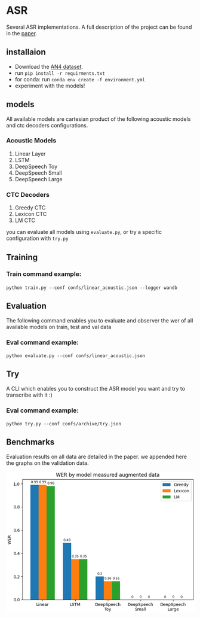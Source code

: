 # ASR
Several ASR implementations.
A full description of the project can be found in the [paper](https://github.com/MajoRoth/ASR/blob/main/paper.pdf).


## installaion
- Download the [AN4 dataset](https://drive.google.com/file/d/1MiPqJDm6gXayXZJ2LHeUbG0UNZfNagF/view?usp=sharing).
- run `pip install -r requirments.txt`
- for conda: run `conda env create -f environment.yml`
- experiment with the models!
## models
All available models are cartesian product of the following acoustic models and ctc decoders configurations.

### Acoustic Models

1. Linear Layer
2. LSTM
3. DeepSpeech Toy
4. DeepSpeech Small
5. DeepSpeech Large

### CTC Decoders
1. Greedy CTC
2. Lexicon CTC
3. LM CTC

you can evaluate all models using `evaluate.py`, or try a specific configuration with `try.py`


## Training
### Train command example:
`python train.py --conf confs/linear_acoustic.json --logger wandb`

## Evaluation
The following command enables you to evaluate and observer the wer of all available models on train, test and val data
### Eval command example:
`python evaluate.py --conf confs/linear_acoustic.json`

## Try
A CLI which enables you to construct the ASR model you want and try to transcribe with it :)
### Eval command example:
`python try.py --conf confs/archive/try.json`

## Benchmarks
Evaluation results on all data are detailed in the paper. we appended here the graphs on the validation data.

![graph](https://github.com/MajoRoth/ASR/blob/main/data/static/augmented_benchmarks.png)



